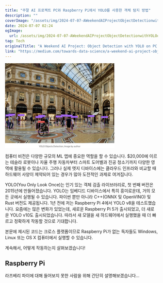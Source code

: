 ```yaml
---
title: "주말 AI 프로젝트 PC와 Raspberry Pi에서 YOLO를 사용한 객체 탐지 방법"
description: ""
coverImage: "/assets/img/2024-07-07-AWeekendAIProjectObjectDetectionwithYOLOonPCandRaspberryPi_0.png"
date: 2024-07-07 02:24
ogImage: 
  url: /assets/img/2024-07-07-AWeekendAIProjectObjectDetectionwithYOLOonPCandRaspberryPi_0.png
tag: Tech
originalTitle: "A Weekend AI Project: Object Detection with YOLO on PC and Raspberry Pi"
link: "https://medium.com/towards-data-science/a-weekend-ai-project-object-detection-with-yolo-on-pc-and-raspberry-pi-0653e01032c1"
---
```



<img src="/assets/img/2024-07-07-AWeekendAIProjectObjectDetectionwithYOLOonPCandRaspberryPi_0.png" />

컴퓨터 비전은 다양한 규모의 ML 앱에 중요한 역할을 할 수 있습니다. $20,000에 이르는 테슬라 로봇이나 자율 주행 자동차부터 스마트 도어벨과 진공 청소기까지 다양한 영역에 활용될 수 있습니다. 그러나 실제 엣지 디바이스에는 클라우드 인프라와 비교할 때 하드웨어 사양이 제약되어 있는 경우가 많아 도전적인 과제로 여겨집니다.

YOLO(You Only Look Once)는 인기 있는 객체 검출 라이브러리로, 첫 번째 버전은 2015년에 만들어졌습니다. YOLO는 임베디드 디바이스에서 특히 흥미로운데, 거의 모든 곳에서 실행될 수 있습니다. 파이썬 뿐만 아니라 C++(ONNX 및 OpenVINO) 및 Rust 버전도 제공됩니다. 1년 전에 저는 Raspberry Pi 4에서 YOLO v8을 테스트했습니다. 요즘에는 많은 변화가 있었는데, 새로운 Raspberry Pi 5가 출시되었고, 더 새로운 YOLO v10도 출시되었습니다. 따라서 새 모델을 새 하드웨어에서 실행했을 때 더 빠르고 정확하게 작동할 것으로 기대합니다.

본문에 제시된 코드는 크로스 플랫폼이므로 Raspberry Pi가 없는 독자들도 Windows, Linux 또는 OS X 컴퓨터에서 실행할 수 있습니다.

<!-- TIL 수평 -->
<ins class="adsbygoogle"
     style="display:block"
     data-ad-client="ca-pub-4877378276818686"
     data-ad-slot="1549334788"
     data-ad-format="auto"
     data-full-width-responsive="true"></ins>
<script>
(adsbygoogle = window.adsbygoogle || []).push({});
</script>

계속해서, 어떻게 작동하는지 살펴보겠습니다!

## Raspberry Pi

라즈베리 파이에 대해 들어보지 못한 사람을 위해 간단히 설명해보겠습니다...